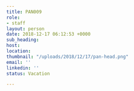```yaml
---
title: PAN009
role:
- staff
layout: person
date: 2018-12-17 06:12:53 +0000
sub_heading: 
host: 
location: 
thumbnail: "/uploads/2018/12/17/pan-head.png"
email: ''
linkedin: ''
status: Vacation

---
```


